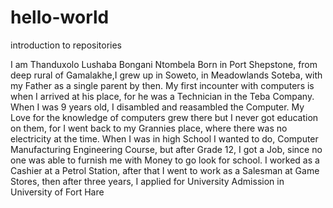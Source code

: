 # hello-world
introduction to repositories

I am Thanduxolo Lushaba Bongani Ntombela Born in Port Shepstone, from deep rural of Gamalakhe,I grew up in Soweto, in Meadowlands Soteba, with my Father as a single parent by then. My first incounter with computers is when I arrived at his place, for he was a Technician in the Teba Company. When I was 9 years old, I disambled and reasambled the Computer. My Love for the knowledge of computers grew there but I never got education on them, for I went back to my Grannies place, where there was no electricity at the time. When I was in high School I wanted to do, Computer Manufacturing Engineering Course, but after Grade 12, I got a Job, since no one was able to furnish me with Money to go look for school. I worked as a Cashier at a Petrol Station, after that I went to work as a Salesman at Game Stores, then after three years, I applied for University Admission in University of Fort Hare
